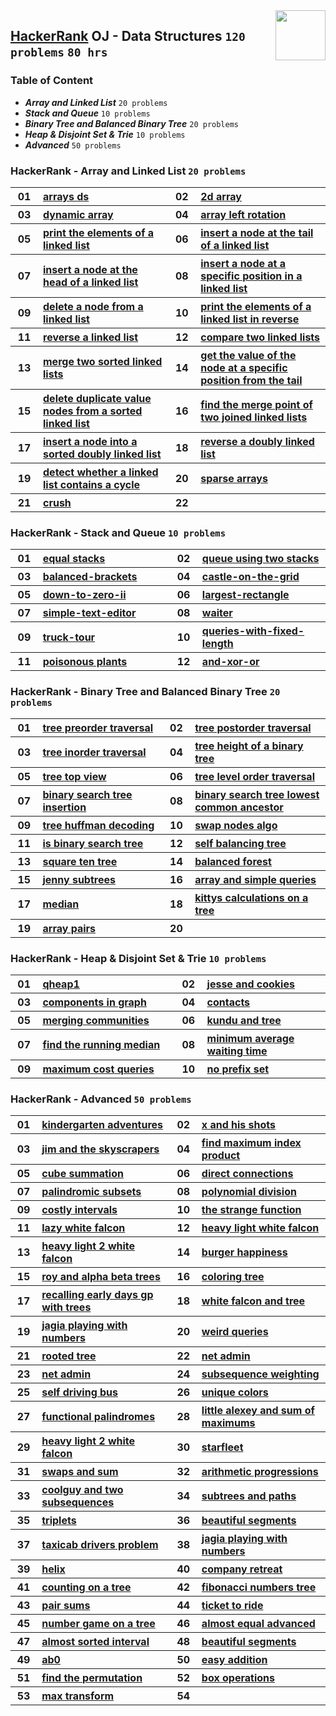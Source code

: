 <img align="right" width="80" src="https://github.com/cs-MohamedAyman/Problem-Solving-Training/blob/master/online-judges-logos/hackerrank.jpg">

## [HackerRank](https://www.hackerrank.com/) OJ - Data Structures `120 problems` `80 hrs`

### Table of Content

- ***Array and Linked List*** `20 problems`
- ***Stack and Queue*** `10 problems`
- ***Binary Tree and Balanced Binary Tree*** `20 problems`
- ***Heap & Disjoint Set & Trie*** `10 problems`
- ***Advanced*** `50 problems`

### HackerRank - Array and Linked List `20 problems`

<table>
    <tbody>
        <tr>
            <th align="center" width="50px">01</th><th align="left" width="550px"><a href="https://www.hackerrank.com/challenges/arrays-ds/problem">arrays ds</a></th>
            <th align="center" width="50px">02</th><th align="left" width="550px"><a href="https://www.hackerrank.com/challenges/2d-array/problem">2d array</a></th>
        </tr>
        <tr>
            <th align="center" width="50px">03</th><th align="left" width="550px"><a href="https://www.hackerrank.com/challenges/dynamic-array/problem">dynamic array</a></th>
            <th align="center" width="50px">04</th><th align="left" width="550px"><a href="https://www.hackerrank.com/challenges/array-left-rotation/problem">array left rotation</a></th>
        </tr>
        <tr>
            <th align="center" width="50px">05</th><th align="left" width="550px"><a href="https://www.hackerrank.com/challenges/print-the-elements-of-a-linked-list/problem">print the elements of a linked list</a></th>
            <th align="center" width="50px">06</th><th align="left" width="550px"><a href="https://www.hackerrank.com/challenges/insert-a-node-at-the-tail-of-a-linked-list/problem">insert a node at the tail of a linked list</a></th>
        </tr>
        <tr>
            <th align="center" width="50px">07</th><th align="left" width="550px"><a href="https://www.hackerrank.com/challenges/insert-a-node-at-the-head-of-a-linked-list/problem">insert a node at the head of a linked list</a></th>
            <th align="center" width="50px">08</th><th align="left" width="550px"><a href="https://www.hackerrank.com/challenges/insert-a-node-at-a-specific-position-in-a-linked-list/problem">insert a node at a specific position in a linked list</a></th>
        </tr>
        <tr>
            <th align="center" width="50px">09</th><th align="left" width="550px"><a href="https://www.hackerrank.com/challenges/delete-a-node-from-a-linked-list/problem">delete a node from a linked list</a></th>
            <th align="center" width="50px">10</th><th align="left" width="550px"><a href="https://www.hackerrank.com/challenges/print-the-elements-of-a-linked-list-in-reverse/problem">print the elements of a linked list in reverse</a></th>
        </tr>
        <tr>
            <th align="center" width="50px">11</th><th align="left" width="550px"><a href="https://www.hackerrank.com/challenges/reverse-a-linked-list/problem">reverse a linked list</a></th>
            <th align="center" width="50px">12</th><th align="left" width="550px"><a href="https://www.hackerrank.com/challenges/compare-two-linked-lists/problem">compare two linked lists</a></th>
        </tr>
        <tr>
            <th align="center" width="50px">13</th><th align="left" width="550px"><a href="https://www.hackerrank.com/challenges/merge-two-sorted-linked-lists/problem">merge two sorted linked lists</a></th>
            <th align="center" width="50px">14</th><th align="left" width="550px"><a href="https://www.hackerrank.com/challenges/get-the-value-of-the-node-at-a-specific-position-from-the-tail/problem">get the value of the node at a specific position from the tail</a></th>
        </tr>
        <tr>
            <th align="center" width="50px">15</th><th align="left" width="550px"><a href="https://www.hackerrank.com/challenges/delete-duplicate-value-nodes-from-a-sorted-linked-list/problem">delete duplicate value nodes from a sorted linked list</a></th>
            <th align="center" width="50px">16</th><th align="left" width="550px"><a href="https://www.hackerrank.com/challenges/find-the-merge-point-of-two-joined-linked-lists/problem">find the merge point of two joined linked lists</a></th>
        </tr>
        <tr>
            <th align="center" width="50px">17</th><th align="left" width="550px"><a href="https://www.hackerrank.com/challenges/insert-a-node-into-a-sorted-doubly-linked-list/problem">insert a node into a sorted doubly linked list</a></th>
            <th align="center" width="50px">18</th><th align="left" width="550px"><a href="https://www.hackerrank.com/challenges/reverse-a-doubly-linked-list/problem">reverse a doubly linked list</a></th>
        </tr>
        <tr>
            <th align="center" width="50px">19</th><th align="left" width="550px"><a href="https://www.hackerrank.com/challenges/detect-whether-a-linked-list-contains-a-cycle/problem">detect whether a linked list contains a cycle</a></th>
            <th align="center" width="50px">20</th><th align="left" width="550px"><a href="https://www.hackerrank.com/challenges/sparse-arrays/problem">sparse arrays</a></th>
        </tr>
        <tr>
            <th align="center" width="50px">21</th><th align="left" width="550px"><a href="https://www.hackerrank.com/challenges/crush/problem">crush</a></th>
            <th align="center" width="50px">22</th><th align="left" width="550px"><a href=""></a></th>
        </tr>
    </tbody>
</table>

### HackerRank - Stack and Queue `10 problems`

<table>
    <tbody>
        <tr>
            <th align="center" width="50px">01</th><th align="left" width="550px"><a href="https://www.hackerrank.com/challenges/equal-stacks/problem">equal stacks</a></th>
            <th align="center" width="50px">02</th><th align="left" width="550px"><a href="https://www.hackerrank.com/challenges/queue-using-two-stacks/problem">queue using two stacks</a></th>
        </tr>
        <tr>
            <th align="center" width="50px">03</th><th align="left" width="550px"><a href="https://www.hackerrank.com/challenges/balanced-brackets/problem">balanced-brackets</a></th>
            <th align="center" width="50px">04</th><th align="left" width="550px"><a href="https://www.hackerrank.com/challenges/castle-on-the-grid/problem">castle-on-the-grid</a></th>
        </tr>
        <tr>
            <th align="center" width="50px">05</th><th align="left" width="550px"><a href="https://www.hackerrank.com/challenges/down-to-zero-ii/problem">down-to-zero-ii</a></th>
            <th align="center" width="50px">06</th><th align="left" width="550px"><a href="https://www.hackerrank.com/challenges/largest-rectangle/problem">largest-rectangle</a></th>
        </tr>
        <tr>
            <th align="center" width="50px">07</th><th align="left" width="550px"><a href="https://www.hackerrank.com/challenges/simple-text-editor/problem">simple-text-editor</a></th>
            <th align="center" width="50px">08</th><th align="left" width="550px"><a href="https://www.hackerrank.com/challenges/waiter/problem">waiter</a></th>
        </tr>
        <tr>
            <th align="center" width="50px">09</th><th align="left" width="550px"><a href="https://www.hackerrank.com/challenges/truck-tour/problem">truck-tour</a></th>
            <th align="center" width="50px">10</th><th align="left" width="550px"><a href="https://www.hackerrank.com/challenges/queries-with-fixed-length/problem">queries-with-fixed-length</a></th>
        </tr>
        <tr>
            <th align="center" width="50px">11</th><th align="left" width="550px"><a href="https://www.hackerrank.com/challenges/poisonous-plants/problem">poisonous plants</a></th>
            <th align="center" width="50px">12</th><th align="left" width="550px"><a href="https://www.hackerrank.com/challenges/and-xor-or/problem">and-xor-or</a></th>
        </tr>
    </tbody>
</table>

### HackerRank - Binary Tree and Balanced Binary Tree `20 problems`

<table>
    <tbody>
        <tr>
            <th align="center" width="50px">01</th><th align="left" width="550px"><a href="https://www.hackerrank.com/challenges/tree-preorder-traversal/problem">tree preorder traversal</a></th>
            <th align="center" width="50px">02</th><th align="left" width="550px"><a href="https://www.hackerrank.com/challenges/tree-postorder-traversal/problem">tree postorder traversal</a></th>
        </tr>
        <tr>
            <th align="center" width="50px">03</th><th align="left" width="550px"><a href="https://www.hackerrank.com/challenges/tree-inorder-traversal/problem">tree inorder traversal</a></th>
            <th align="center" width="50px">04</th><th align="left" width="550px"><a href="https://www.hackerrank.com/challenges/tree-height-of-a-binary-tree/problem">tree height of a binary tree</a></th>
        </tr>
        <tr>
            <th align="center" width="50px">05</th><th align="left" width="550px"><a href="https://www.hackerrank.com/challenges/tree-top-view/problem">tree top view</a></th>
            <th align="center" width="50px">06</th><th align="left" width="550px"><a href="https://www.hackerrank.com/challenges/tree-level-order-traversal/problem">tree level order traversal</a></th>
        </tr>
        <tr>
            <th align="center" width="50px">07</th><th align="left" width="550px"><a href="https://www.hackerrank.com/challenges/binary-search-tree-insertion/problem">binary search tree insertion</a></th>
            <th align="center" width="50px">08</th><th align="left" width="550px"><a href="https://www.hackerrank.com/challenges/binary-search-tree-lowest-common-ancestor/problem">binary search tree lowest common ancestor</a></th>
        </tr>
        <tr>
            <th align="center" width="50px">09</th><th align="left" width="550px"><a href="https://www.hackerrank.com/challenges/tree-huffman-decoding/problem">tree huffman decoding</a></th>
            <th align="center" width="50px">10</th><th align="left" width="550px"><a href="https://www.hackerrank.com/challenges/swap-nodes-algo/problem">swap nodes algo</a></th>
        </tr>
        <tr>
            <th align="center" width="50px">11</th><th align="left" width="550px"><a href="https://www.hackerrank.com/challenges/is-binary-search-tree/problem">is binary search tree</a></th>
            <th align="center" width="50px">12</th><th align="left" width="550px"><a href="https://www.hackerrank.com/challenges/self-balancing-tree/problem">self balancing tree</a></th>
        </tr>
        <tr>
            <th align="center" width="50px">13</th><th align="left" width="550px"><a href="https://www.hackerrank.com/challenges/square-ten-tree/problem">square ten tree</a></th>
            <th align="center" width="50px">14</th><th align="left" width="550px"><a href="https://www.hackerrank.com/challenges/balanced-forest/problem">balanced forest</a></th>
        </tr>
        <tr>
            <th align="center" width="50px">15</th><th align="left" width="550px"><a href="https://www.hackerrank.com/challenges/jenny-subtrees/problem">jenny subtrees</a></th>
            <th align="center" width="50px">16</th><th align="left" width="550px"><a href="https://www.hackerrank.com/challenges/array-and-simple-queries/problem">array and simple queries</a></th>
        </tr>
        <tr>
            <th align="center" width="50px">17</th><th align="left" width="550px"><a href="https://www.hackerrank.com/challenges/median/problem">median</a></th>
            <th align="center" width="50px">18</th><th align="left" width="550px"><a href="https://www.hackerrank.com/challenges/kittys-calculations-on-a-tree/problem">kittys calculations on a tree</a></th>
        </tr>
        <tr>
            <th align="center" width="50px">19</th><th align="left" width="550px"><a href="https://www.hackerrank.com/challenges/array-pairs/problem">array pairs</a></th>
            <th align="center" width="50px">20</th><th align="left" width="550px"><a href=""></a></th>
        </tr>
    </tbody>
</table>

### HackerRank - Heap & Disjoint Set & Trie `10 problems`

<table>
    <tbody>
        <tr>
            <th align="center" width="50px">01</th><th align="left" width="550px"><a href="https://www.hackerrank.com/challenges/qheap1/problem">qheap1</a></th>
            <th align="center" width="50px">02</th><th align="left" width="550px"><a href="https://www.hackerrank.com/challenges/jesse-and-cookies/problem">jesse and cookies</a></th>
        </tr>
        <tr>
            <th align="center" width="50px">03</th><th align="left" width="550px"><a href="https://www.hackerrank.com/challenges/components-in-graph/problem">components in graph</a></th>
            <th align="center" width="50px">04</th><th align="left" width="550px"><a href="https://www.hackerrank.com/challenges/contacts/problem">contacts</a></th>
        </tr>
        <tr>
            <th align="center" width="50px">05</th><th align="left" width="550px"><a href="https://www.hackerrank.com/challenges/merging-communities/problem">merging communities</a></th>
            <th align="center" width="50px">06</th><th align="left" width="550px"><a href="https://www.hackerrank.com/challenges/kundu-and-tree/problem">kundu and tree</a></th>
        </tr>
        <tr>
            <th align="center" width="50px">07</th><th align="left" width="550px"><a href="https://www.hackerrank.com/challenges/find-the-running-median/problem">find the running median</a></th>
            <th align="center" width="50px">08</th><th align="left" width="550px"><a href="https://www.hackerrank.com/challenges/minimum-average-waiting-time/problem">minimum average waiting time</a></th>
        </tr>
        <tr>
            <th align="center" width="50px">09</th><th align="left" width="550px"><a href="https://www.hackerrank.com/challenges/maximum-cost-queries/problem">maximum cost queries</a></th>
            <th align="center" width="50px">10</th><th align="left" width="550px"><a href="https://www.hackerrank.com/challenges/no-prefix-set/problem">no prefix set</a></th>
        </tr>
    </tbody>
</table>

### HackerRank - Advanced `50 problems`

<table>
    <tbody>
        <tr>
            <th align="center" width="50px">01</th><th align="left" width="550px"><a href="https://www.hackerrank.com/challenges/kindergarten-adventures/problem">kindergarten adventures</a></th>
            <th align="center" width="50px">02</th><th align="left" width="550px"><a href="https://www.hackerrank.com/challenges/x-and-his-shots/problem">x and his shots</a></th>
        </tr>
        <tr>
            <th align="center" width="50px">03</th><th align="left" width="550px"><a href="https://www.hackerrank.com/challenges/jim-and-the-skyscrapers/problem">jim and the skyscrapers</a></th>
            <th align="center" width="50px">04</th><th align="left" width="550px"><a href="https://www.hackerrank.com/challenges/find-maximum-index-product/problem">find maximum index product</a></th>
        </tr>
        <tr>
            <th align="center" width="50px">05</th><th align="left" width="550px"><a href="https://www.hackerrank.com/challenges/cube-summation/problem">cube summation</a></th>
            <th align="center" width="50px">06</th><th align="left" width="550px"><a href="https://www.hackerrank.com/challenges/direct-connections/problem">direct connections</a></th>
        </tr>
        <tr>
            <th align="center" width="50px">07</th><th align="left" width="550px"><a href="https://www.hackerrank.com/challenges/palindromic-subsets/problem">palindromic subsets</a></th>
            <th align="center" width="50px">08</th><th align="left" width="550px"><a href="https://www.hackerrank.com/challenges/polynomial-division/problem">polynomial division</a></th>
        </tr>
        <tr>
            <th align="center" width="50px">09</th><th align="left" width="550px"><a href="https://www.hackerrank.com/challenges/costly-intervals/problem">costly intervals</a></th>
            <th align="center" width="50px">10</th><th align="left" width="550px"><a href="https://www.hackerrank.com/challenges/the-strange-function/problem">the strange function</a></th>
        </tr>
        <tr>
            <th align="center" width="50px">11</th><th align="left" width="550px"><a href="https://www.hackerrank.com/challenges/lazy-white-falcon/problem">lazy white falcon</a></th>
            <th align="center" width="50px">12</th><th align="left" width="550px"><a href="https://www.hackerrank.com/challenges/heavy-light-white-falcon/problem">heavy light white falcon</a></th>
        </tr>
        <tr>
            <th align="center" width="50px">13</th><th align="left" width="550px"><a href="https://www.hackerrank.com/challenges/heavy-light-2-white-falcon/problem">heavy light 2 white falcon</a></th>
            <th align="center" width="50px">14</th><th align="left" width="550px"><a href="https://www.hackerrank.com/challenges/burger-happiness/problem">burger happiness</a></th>
        </tr>
        <tr>
            <th align="center" width="50px">15</th><th align="left" width="550px"><a href="https://www.hackerrank.com/challenges/roy-and-alpha-beta-trees/problem">roy and alpha beta trees</a></th>
            <th align="center" width="50px">16</th><th align="left" width="550px"><a href="https://www.hackerrank.com/challenges/coloring-tree/problem">coloring tree</a></th>
        </tr>
        <tr>
            <th align="center" width="50px">17</th><th align="left" width="550px"><a href="https://www.hackerrank.com/challenges/recalling-early-days-gp-with-trees/problem">recalling early days gp with trees</a></th>
            <th align="center" width="50px">18</th><th align="left" width="550px"><a href="https://www.hackerrank.com/challenges/white-falcon-and-tree/problem">white falcon and tree</a></th>
        </tr>
        <tr>
            <th align="center" width="50px">19</th><th align="left" width="550px"><a href="https://www.hackerrank.com/challenges/jagia-playing-with-numbers/problem">jagia playing with numbers</a></th>
            <th align="center" width="50px">20</th><th align="left" width="550px"><a href="https://www.hackerrank.com/challenges/weird-queries/problem">weird queries</a></th>
        </tr>
        <tr>
            <th align="center" width="50px">21</th><th align="left" width="550px"><a href="https://www.hackerrank.com/challenges/rooted-tree/problem">rooted tree</a></th>
            <th align="center" width="50px">22</th><th align="left" width="550px"><a href="https://www.hackerrank.com/challenges/net-admin/problem">net admin</a></th>
        </tr>
        <tr>
            <th align="center" width="50px">23</th><th align="left" width="550px"><a href="https://www.hackerrank.com/challenges/net-admin/problem">net admin</a></th>
            <th align="center" width="50px">24</th><th align="left" width="550px"><a href="https://www.hackerrank.com/challenges/subsequence-weighting/problem">subsequence weighting</a></th>
        </tr>
        <tr>
            <th align="center" width="50px">25</th><th align="left" width="550px"><a href="https://www.hackerrank.com/challenges/self-driving-bus/problem">self driving bus</a></th>
            <th align="center" width="50px">26</th><th align="left" width="550px"><a href="https://www.hackerrank.com/challenges/unique-colors/problem">unique colors</a></th>
        </tr>
        <tr>
            <th align="center" width="50px">27</th><th align="left" width="550px"><a href="https://www.hackerrank.com/challenges/functional-palindromes/problem">functional palindromes</a></th>
            <th align="center" width="50px">28</th><th align="left" width="550px"><a href="https://www.hackerrank.com/challenges/little-alexey-and-sum-of-maximums/problem">little alexey and sum of maximums</a></th>
        </tr>
        <tr>
            <th align="center" width="50px">29</th><th align="left" width="550px"><a href="https://www.hackerrank.com/challenges/heavy-light-2-white-falcon/problem">heavy light 2 white falcon</a></th>
            <th align="center" width="50px">30</th><th align="left" width="550px"><a href="https://www.hackerrank.com/challenges/starfleet/problem">starfleet</a></th>
        </tr>
        <tr>
            <th align="center" width="50px">31</th><th align="left" width="550px"><a href="https://www.hackerrank.com/challenges/swaps-and-sum/problem">swaps and sum</a></th>
            <th align="center" width="50px">32</th><th align="left" width="550px"><a href="https://www.hackerrank.com/challenges/arithmetic-progressions/problem">arithmetic progressions</a></th>
        </tr>
        <tr>
            <th align="center" width="50px">33</th><th align="left" width="550px"><a href="https://www.hackerrank.com/challenges/coolguy-and-two-subsequences/problem">coolguy and two subsequences</a></th>
            <th align="center" width="50px">34</th><th align="left" width="550px"><a href="https://www.hackerrank.com/challenges/subtrees-and-paths/problem">subtrees and paths</a></th>
        </tr>
        <tr>
            <th align="center" width="50px">35</th><th align="left" width="550px"><a href="https://www.hackerrank.com/challenges/triplets/problem">triplets</a></th>
            <th align="center" width="50px">36</th><th align="left" width="550px"><a href="https://www.hackerrank.com/challenges/beautiful-segments/problem">beautiful segments</a></th>
        </tr>
        <tr>
            <th align="center" width="50px">37</th><th align="left" width="550px"><a href="https://www.hackerrank.com/challenges/taxicab-drivers-problem/problem">taxicab drivers problem</a></th>
            <th align="center" width="50px">38</th><th align="left" width="550px"><a href="https://www.hackerrank.com/challenges/jagia-playing-with-numbers/problem">jagia playing with numbers</a></th>
        </tr>
        <tr>
            <th align="center" width="50px">39</th><th align="left" width="550px"><a href="https://www.hackerrank.com/challenges/helix/problem">helix</a></th>
            <th align="center" width="50px">40</th><th align="left" width="550px"><a href="https://www.hackerrank.com/challenges/company-retreat/problem">company retreat</a></th>
        </tr>
        <tr>
            <th align="center" width="50px">41</th><th align="left" width="550px"><a href="https://www.hackerrank.com/challenges/counting-on-a-tree/problem">counting on a tree</a></th>
            <th align="center" width="50px">42</th><th align="left" width="550px"><a href="https://www.hackerrank.com/challenges/fibonacci-numbers-tree/problem">fibonacci numbers tree</a></th>
        </tr>
        <tr>
            <th align="center" width="50px">43</th><th align="left" width="550px"><a href="https://www.hackerrank.com/challenges/pair-sums/problem">pair sums</a></th>
            <th align="center" width="50px">44</th><th align="left" width="550px"><a href="https://www.hackerrank.com/challenges/ticket-to-ride/problem">ticket to ride</a></th>
        </tr>
        <tr>
            <th align="center" width="50px">45</th><th align="left" width="550px"><a href="https://www.hackerrank.com/challenges/number-game-on-a-tree/problem">number game on a tree</a></th>
            <th align="center" width="50px">46</th><th align="left" width="550px"><a href="https://www.hackerrank.com/challenges/almost-equal-advanced/problem">almost equal advanced</a></th>
        </tr>
        <tr>
            <th align="center" width="50px">47</th><th align="left" width="550px"><a href="https://www.hackerrank.com/challenges/almost-sorted-interval/problem">almost sorted interval</a></th>
            <th align="center" width="50px">48</th><th align="left" width="550px"><a href="https://www.hackerrank.com/challenges/beautiful-segments/problem">beautiful segments</a></th>
        </tr>
        <tr>
            <th align="center" width="50px">49</th><th align="left" width="550px"><a href="https://www.hackerrank.com/challenges/ab0/problem">ab0</a></th>
            <th align="center" width="50px">50</th><th align="left" width="550px"><a href="https://www.hackerrank.com/challenges/easy-addition/problem">easy addition</a></th>
        </tr>
        <tr>
            <th align="center" width="50px">51</th><th align="left" width="550px"><a href="https://www.hackerrank.com/challenges/find-the-permutation/problem">find the permutation</a></th>
            <th align="center" width="50px">52</th><th align="left" width="550px"><a href="https://www.hackerrank.com/challenges/box-operations/problem">box operations</a></th>
        </tr>
        <tr>
            <th align="center" width="50px">53</th><th align="left" width="550px"><a href="https://www.hackerrank.com/challenges/max-transform/problem">max transform</a></th>
            <th align="center" width="50px">54</th><th align="left" width="550px"><a href=""></a></th>
        </tr>
    </tbody>
</table>
